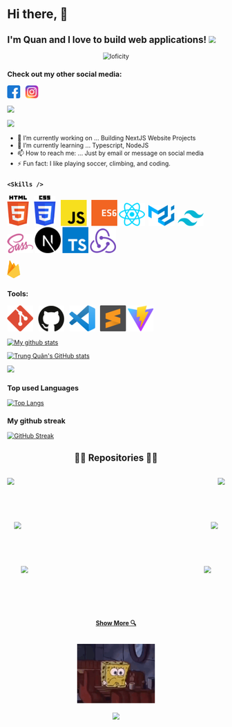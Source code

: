 # Hi there,  👋

## I'm Quan and I love to build web applications! <img src="https://media.giphy.com/media/WUlplcMpOCEmTGBtBW/giphy.gif" width="30">

<p align="center">
<img alt="loficity" width="600px" src="https://github.com/HyunCafe/HyunCafe/raw/main/assests/loficity.gif"</img>
</p>

### Check out my other social media:

[<img src="/assets/facebook.png" width="30" title="Facebook">](https://www.facebook.com/trung.quann.2806) &nbsp; [<img src="/assets/instagram.png" width="30" title="Instagram">](https://www.instagram.com/trungquan2806_/)

![](https://komarev.com/ghpvc/?username=tquann286&color=green)

<!-- Portfolio:

[View Portfolio]() -->

![](https://i.imgur.com/waxVImv.png)

- 🔭 I’m currently working on ... Building NextJS Website Projects
- 🌱 I’m currently learning ... Typescript, NodeJS
- 📫 How to reach me: ... Just by email or message on social media 
- ⚡ Fun fact: I like playing soccer, climbing, and coding.


### `<Skills />`
<img src="/assets/htmllogo.svg" width="50" title="HTML 5"> &nbsp; <img src="/assets/csslogo.svg" width="50" title="CSS 3"> &nbsp; <img src="/assets/jslogo.svg" width="60" title="JavaScript"> &nbsp; <img src="/assets/es6logo.svg" width="60" title="ES6">&nbsp;<img src="/assets/react.svg" width="60" title="React"> &nbsp;<img src="/assets/material-ui.svg" width="60" title="Material UI"> &nbsp;<img src="/assets/tailwind-css.svg" width="60" title="TailwindCSS">&nbsp;<img src="/assets/sass-logo.svg" width="60" title="SASS">&nbsp;<img src="/assets/next-js.svg" width="60" title="Next JS">&nbsp;<img src="/assets/typescript.svg" width="60" title="Typescript JS">&nbsp;<img src="/assets/redux.svg" width="60" title="Redux">&nbsp;

<img src="/assets/firebase.svg" width="30" title="Firebase"> &nbsp;

### Tools:

<img src="/assets/gitlogo.png" width="60" title="Git"> &nbsp; <img src="/assets/github.svg" width="60" title="Github"> &nbsp; <img src="/assets/vscodelogo.svg" width="60" title="VS Code"> &nbsp; <img src="/assets/sublime-text.svg" width="60" title="Sublime Text"> <img src="/assets/vitejs.svg" width="60" title="ViteJS">

[![My github stats](https://readme-typing-svg.herokuapp.com?color=%236999EB&height=40&lines=My+Github+Stats)](https://git.io/typing-svg)

[![Trung Quân's GitHub stats](https://github-readme-stats.vercel.app/api?username=tquann286&hide=stars,&show_icons=true&theme=tokyonight)](https://github.com/anuraghazra/github-readme-stats)

![](https://i.imgur.com/waxVImv.png)

### Top used Languages

[![Top Langs](https://github-readme-stats.vercel.app/api/top-langs/?username=tquann286&layout=compact&exclude_repo=fontawesome,shopee,Love_travel)](https://github.com/anuraghazra/github-readme-stats)

### My github streak 

[![GitHub Streak](http://github-readme-streak-stats.herokuapp.com?user=tquann286&theme=tokyonight&date_format=M%20j%5B%2C%20Y%5D)](https://git.io/streak-stats)


<h2 align="center">👨‍💻 Repositories 👨‍💻</h2>
<br />
<div width="100%" align="center">
  <a align="left" href="https://github.com/tquann286/nhaccuatui-clone" title="Nhaccuatui Clone" target="_blank"  rel="noreferrer"
    ><img
      align="left"
      height="115"
      src="https://github-readme-stats.vercel.app/api/pin/?username=tquann286&repo=nhaccuatui-clone&theme=react&border_color=61dafb&border_radius=10" /></a
  ><a align="right" href="https://github.com/tquann286/whatsapp-lite" title="Whatsapp lite" target="_blank"  rel="noreferrer"
    ><img
      align="right"
      height="115"
      src="https://github-readme-stats.vercel.app/api/pin/?username=tquann286&repo=whatsapp-lite&theme=react&border_color=61dafb&border_radius=10"
  /></a>
</div>
<br /><br /><br /><br /><br /><br />
<div width="100%" align="center">
  <a align="left" href="https://github.com/tquann286/real-estate-app" title="Real estate app" target="_blank"  rel="noreferrer"
    ><img
      align="left"
      height="115"
      src="https://github-readme-stats.vercel.app/api/pin/?username=tquann286&repo=real-estate-app&theme=react&border_color=61dafb&border_radius=10"
  /></a>
  <a align="right" href="https://github.com/tquann286/crypto-app" title="Crypto app" target="_blank"  rel="noreferrer"
    ><img
      align="right"
      height="115"
      src="https://github-readme-stats.vercel.app/api/pin/?username=tquann286&repo=crypto-app&theme=react&border_color=61dafb&border_radius=10"
  /></a>
</div>
<br /><br /><br /><br /><br /><br />
<div width="100%" align="center">
  <a align="left" href="https://github.com/tquann286/covid-tracker" title="Covid tracker" target="_blank"  rel="noreferrer"
    ><img
      align="left"
      height="115"
      src="https://github-readme-stats.vercel.app/api/pin/?username=tquann286&repo=covid-tracker&theme=react&border_color=61dafb&border_radius=10"
  /></a>
  <a align="right" href="https://github.com/tquann286/metaverse" title="Metaverse" target="_blank"  rel="noreferrer"
    ><img
      align="right"
      height="115"
      src="https://github-readme-stats.vercel.app/api/pin/?username=tquann286&repo=metaverse&theme=react&border_color=61dafb&border_radius=10"
  /></a>
</div>
<br /><br /><br /><br /><br /><br />

<h4 align="center">
  <a href="https://github.com/tquann286?tab=repositories" title="Show Repositories"
    > Show More 🔍</a
  >
  <br /><br /><br />
  <img src="/assets/sad.gif" width="180">
</h4>

<p align="center">
  <img src="https://capsule-render.vercel.app/api?type=waving&color=gradient&height=60&section=footer"/>
</p>





